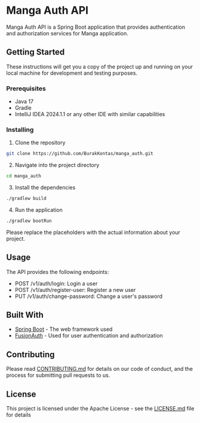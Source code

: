 # Manga Auth API

Manga Auth API is a Spring Boot application that provides authentication and authorization services for Manga application.

## Getting Started

These instructions will get you a copy of the project up and running on your local machine for development and testing purposes.

### Prerequisites

- Java 17
- Gradle
- IntelliJ IDEA 2024.1.1 or any other IDE with similar capabilities

### Installing

1. Clone the repository
```bash
git clone https://github.com/BurakKontas/manga_auth.git
```
2. Navigate into the project directory
```bash
cd manga_auth
```
3. Install the dependencies
```bash
./gradlew build
```
4. Run the application
```bash
./gradlew bootRun
```

Please replace the placeholders with the actual information about your project.
## Usage

The API provides the following endpoints:

- POST /v1/auth/login: Login a user
- POST /v1/auth/register-user: Register a new user
- PUT /v1/auth/change-password: Change a user's password

## Built With

- [Spring Boot](https://spring.io/projects/spring-boot) - The web framework used
- [FusionAuth](https://fusionauth.io/) - Used for user authentication and authorization

## Contributing

Please read [CONTRIBUTING.md](https://github.com/BurakKontas/manga_auth/CONTRIBUTING.md) for details on our code of conduct, and the process for submitting pull requests to us.

## License

This project is licensed under the Apache License - see the [LICENSE.md](https://github.com/BurakKontas/manga_auth/LICENSE.txt) file for details
